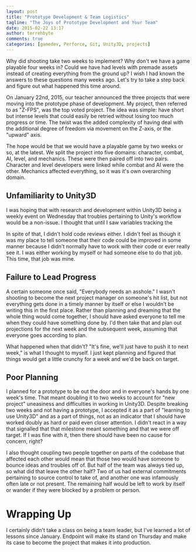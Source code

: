 ```yaml
---
layout: post
title: "Prototype Development & Team Logistics"
tagline: "The Joys of Prototype Development and Your Team"
date: 2015-02-22 13:17
author: terrehbyte
comments: true
categories: [gamedev, Perforce, Git, Unity3D, projects]
---
```


Why did shooting take two weeks to implement? Why don't we have a game playable four weeks in? Could we have had levels with premade assets instead of creating everything from the ground up? I wish I had known the answers to these questions many weeks ago. Let's try to take a step back and figure out what happened this time around.

On January 22nd, 2015, our teacher announced the three projects that were moving into the prototype phase of development. My project, then referred to as "Z-FPS", was the top voted project. The idea was simple: have short but intense levels that could easily be retried without losing too much progress or time. The twist was the added complexity of having deal with the additional degree of freedom via movement on the Z-axis, or the "upward" axis.

The hope would be that we would have a playable game by two weeks or so, at the latest. We split the project into five domains: character, combat, AI, level, and mechanics. These were then paired off into two pairs. Character and level developers were linked while combat and AI were the other. Mechanics affected everything, so it was it's own overarching domain.

## Unfamiliarity to Unity3D
I was hoping that with research and development within Unity3D being a weekly event on Wednesday that troubles pertaining to Unity's workflow would be a non-issue. I thought that until I saw variables tracking the 

In spite of that, I didn't hold code reviews either. I didn't feel as though it was my place to tell someone that their code could be improved in some manner because I didn't normally have to work with their code or ever really see it. I was either working by myself or had someone else to do that job. This time, that job was mine.

## Failure to Lead Progress
A certain someone once said, "Everybody needs an asshole." I wasn't shooting to become the next project manager on someone's hit list, but not everything gets done in a timely manner by itself or else I wouldn't be writing this in the first place. Rather than planning and dreaming that the whole thing would come together, I should have asked everyone to tell me when they could have something done by. I'd then take that and plan out projections for the next week and the subsequent week, assuming that everyone goes according to plan.

What happened when that didn't? "It's fine, we'll just have to push it to next week," is what I thought to myself. I just kept planning and figured that things would get a little crunchy for a week and we'd be back on target.

## Poor Planning
I planned for a prototype to be out the door and in everyone's hands by one week's time. That meant doubling it to two weeks to account for "new project" uneasiness and difficulties in working in Unity3D. Despite breaking two weeks and not having a prototype, I accepted it as a part of "learning to use Unity3D" and as a part of things, not as an indicator that I should have worked doubly as hard or paid even closer attention. I didn't react in a way that signalled that that milestone meant something and that we were off target. If I was fine with it, then there should have been no cause for concern, right?

I also thought coupling two people together on parts of the codebase that affected each other would mean that those two would have someone to bounce ideas and troubles off of. But half of the team was always tied up, so what did that leave the other half? Two of us had external commitments pertaining to source control to take of, and another one was infamously often late or not present. The remaining half would be left to work by itself or wander if they were blocked by a problem or person.

# Wrapping Up
I certainly didn't take a class on being a team leader, but I've learned a lot of lessons since January. Endpoint will make its stand on Thursday and make its case to become the project that makes it into production.